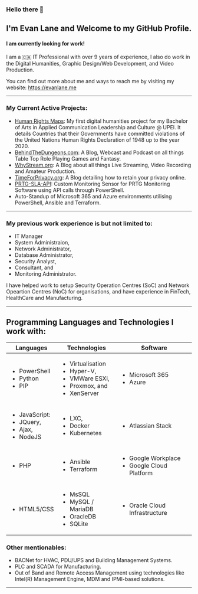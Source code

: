 ### Hello there 👋
## I'm Evan Lane and Welcome to my GitHub Profile.
#### I am currently looking for work!

I am a 🇨🇦 IT Professional with over 9 years of experience, I also do work in the Digital Humanities, Graphic Design/Web Development, and Video Production.

You can find out more about me and ways to reach me by visiting my website: https://evanlane.me

---

### My Current Active Projects:
- [Human Rights Maps](https://evanlane.me/projects/human-rights): My first digital humanities project for my Bachelor of Arts in Applied Communication Leadership and Culture @ UPEI. It details Countries that their Governments have committed violations of the United Nations Human Rights Declaration of 1948 up to the year 2020.
- [BehindTheDungeons.com](https://behindthedungeons.com): A Blog, Webcast and Podcast on all things Table Top Role Playing Games and Fantasy.
- [WhyStream.org](https://whystream.org): A Blog about all things Live Streaming, Video Recording and Amateur Production.
- [TimeForPrivacy.org](https://timeforprivacy.org): A Blog detailing how to retain your privacy online.
- [PRTG-SLA-API](https://github.com/evanlanester/PRTG-Uptime-SLA): Custom Monitoring Sensor for PRTG Monitoring Software using API calls through PowerShell.
- Auto-Standup of Microsoft 365 and Azure environments utilising PowerShell, Ansible and Terraform.

---

### My previous work experience is but not limited to: 
- IT Manager
- System Administraion,
- Network Administrator,
- Database Administrator,
- Security Analyst,
- Consultant, and
- Monitoring Administrator.

I have helped work to setup Security Operation Centres (SoC) and Network Opeartion Centres (NoC) for organisations, and have experience in FinTech, HealthCare and Manufacturing.

---

## Programming Languages and Technologies I work with:
| Languages | Technologies | Software |
| --------- | -----------  | -------- |
| <ul><li>PowerShell</li><li>Python</li><li>PIP</li></ul> | <ul><li>Virtualisation</li><li>Hyper-V,</li><li>VMWare ESXi,</li><li>Proxmox, and</li><li>XenServer</li></ul> | <ul><li>Microsoft 365</li><li>Azure</li></ul> |
| <ul><li>JavaScript:</li><li>JQuery,</li><li>Ajax,</li><li>NodeJS</li></ul> | <ul><li>LXC,</li><li>Docker</li><li>Kubernetes</li></ul> | <ul><li>Atlassian Stack</li></ul> |
| <ul><li>PHP</li></ul> | <ul><li>Ansible</li><li>Terraform</li></ul> | <ul><li>Google Workplace</li><li>Google Cloud Platform</li></ul>
| <ul><li>HTML5/CSS</li></ul> | <ul><li>MsSQL</li><li>MySQL / MariaDB</li><li>OracleDB</li><li>SQLite</li> | <ul>  <li>Oracle Cloud Infrastructure</li></ul>

### Other mentionables:
- BACNet for HVAC, PDU/UPS and Building Management Systems.
- PLC and SCADA for Manufacturing.
- Out of Band and Remote Access Management using technologies like Intel(R) Management Engine, MDM and IPMI-based solutions.

---

